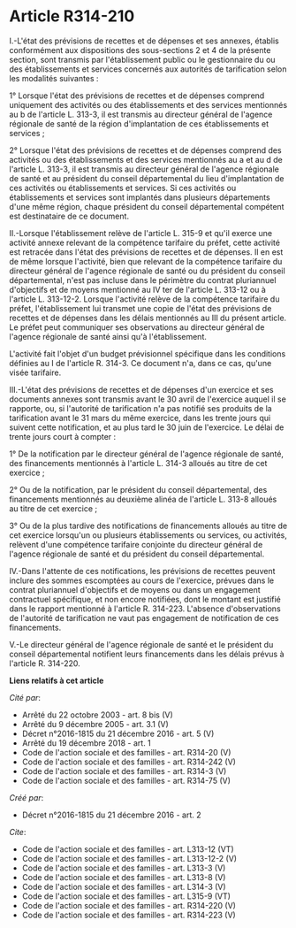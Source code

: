 # Article R314-210

I.-L'état des prévisions de recettes et de dépenses et ses annexes, établis conformément aux dispositions des sous-sections 2
et 4 de la présente section, sont transmis par l'établissement public ou le gestionnaire du ou des établissements et services
concernés aux autorités de tarification selon les modalités suivantes : 

1° Lorsque l'état des prévisions de recettes et de dépenses comprend uniquement des activités ou des établissements et des
services mentionnés au b de l'article L. 313-3, il est transmis au directeur général de l'agence régionale de santé de la
région d'implantation de ces établissements et services ; 

2° Lorsque l'état des prévisions de recettes et de dépenses comprend des activités ou des établissements et des services
mentionnés au a et au d de l'article L. 313-3, il est transmis au directeur général de l'agence régionale de santé et au
président du conseil départemental du lieu d'implantation de ces activités ou établissements et services. Si ces activités ou
établissements et services sont implantés dans plusieurs départements d'une même région, chaque président du conseil
départemental compétent est destinataire de ce document. 

II.-Lorsque l'établissement relève de l'article L. 315-9 et qu'il exerce une activité annexe relevant de la compétence
tarifaire du préfet, cette activité est retracée dans l'état des prévisions de recettes et de dépenses. Il en est de même
lorsque l'activité, bien que relevant de la compétence tarifaire du directeur général de l'agence régionale de santé ou du
président du conseil départemental, n'est pas incluse dans le périmètre du contrat pluriannuel d'objectifs et de moyens
mentionné au IV ter de l'article L. 313-12 ou à l'article L. 313-12-2. Lorsque l'activité relève de la compétence tarifaire
du préfet, l'établissement lui transmet une copie de l'état des prévisions de recettes et de dépenses dans les délais
mentionnés au III du présent article. Le préfet peut communiquer ses observations au directeur général de l'agence régionale
de santé ainsi qu'à l'établissement. 

L'activité fait l'objet d'un budget prévisionnel spécifique dans les conditions définies au I de l'article R. 314-3. Ce
document n'a, dans ce cas, qu'une visée tarifaire. 

III.-L'état des prévisions de recettes et de dépenses d'un exercice et ses documents annexes sont transmis avant le 30 avril
de l'exercice auquel il se rapporte, ou, si l'autorité de tarification n'a pas notifié ses produits de la tarification avant
le 31 mars du même exercice, dans les trente jours qui suivent cette notification, et au plus tard le 30 juin de l'exercice.
Le délai de trente jours court à compter : 

1° De la notification par le directeur général de l'agence régionale de santé, des financements mentionnés à l'article L.
314-3 alloués au titre de cet exercice ; 

2° Ou de la notification, par le président du conseil départemental, des financements mentionnés au deuxième alinéa de
l'article L. 313-8 alloués au titre de cet exercice ; 

3° Ou de la plus tardive des notifications de financements alloués au titre de cet exercice lorsqu'un ou plusieurs
établissements ou services, ou activités, relèvent d'une compétence tarifaire conjointe du directeur général de l'agence
régionale de santé et du président du conseil départemental. 

IV.-Dans l'attente de ces notifications, les prévisions de recettes peuvent inclure des sommes escomptées au cours de
l'exercice, prévues dans le contrat pluriannuel d'objectifs et de moyens ou dans un engagement contractuel spécifique, et non
encore notifiées, dont le montant est justifié dans le rapport mentionné à l'article R. 314-223. L'absence d'observations de
l'autorité de tarification ne vaut pas engagement de notification de ces financements. 

V.-Le directeur général de l'agence régionale de santé et le président du conseil départemental notifient leurs financements
dans les délais prévus à l'article R. 314-220.

**Liens relatifs à cet article**

_Cité par_:

  - Arrêté du 22 octobre 2003 - art. 8 bis (V)
  - Arrêté du 9 décembre 2005 - art. 3.1 (V)
  - Décret n°2016-1815 du 21 décembre 2016 - art. 5 (V)
  - Arrêté du 19 décembre 2018 - art. 1
  - Code de l'action sociale et des familles - art. R314-20 (V)
  - Code de l'action sociale et des familles - art. R314-242 (V)
  - Code de l'action sociale et des familles - art. R314-3 (V)
  - Code de l'action sociale et des familles - art. R314-75 (V)

_Créé par_:

  - Décret n°2016-1815 du 21 décembre 2016 - art. 2

_Cite_:

  - Code de l'action sociale et des familles - art. L313-12 (VT)
  - Code de l'action sociale et des familles - art. L313-12-2 (V)
  - Code de l'action sociale et des familles - art. L313-3 (V)
  - Code de l'action sociale et des familles - art. L313-8 (V)
  - Code de l'action sociale et des familles - art. L314-3 (V)
  - Code de l'action sociale et des familles - art. L315-9 (VT)
  - Code de l'action sociale et des familles - art. R314-220 (V)
  - Code de l'action sociale et des familles - art. R314-223 (V)
